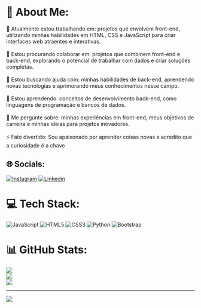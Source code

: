 # 💫 About Me:
🔭 Atualmente estou trabalhando em: projetos que envolvem front-end, utilizando minhas habilidades em HTML, CSS e JavaScript para criar interfaces web atraentes e interativas.<br><br>👯 Estou procurando colaborar em: projetos que combinem front-end e back-end, explorando o potencial de trabalhar com dados e criar soluções completas.<br><br>🤝 Estou buscando ajuda com: minhas habilidades de back-end, aprendendo novas tecnologias e aprimorando meus conhecimentos nesse campo.<br><br>🌱 Estou aprendendo: conceitos de desenvolvimento back-end, como linguagens de programação e bancos de dados.<br><br>💬 Me pergunte sobre: minhas experiências em front-end, meus objetivos de carreira e minhas ideias para projetos inovadores.<br><br>⚡ Fato divertido: Sou apaixonado por aprender coisas novas e acredito que a curiosidade é a chave


## 🌐 Socials:
[![Instagram](https://img.shields.io/badge/Instagram-%23E4405F.svg?logo=Instagram&logoColor=white)](https://instagram.com/_goesxz)
[![Linkedin]([https://img.shields.io/badge/Instagram-%23E4405F.svg?logo=Instagram&logoColor=white)](https://instagram.com/_goesxz](https://www.linkedin.com/in/luis-henrique-g%C3%B3es-4a0ba92b6?utm_source=share&utm_campaign=share_via&utm_content=profile&utm_medium=android_app))

# 💻 Tech Stack:
![JavaScript](https://img.shields.io/badge/javascript-%23323330.svg?style=for-the-badge&logo=javascript&logoColor=%23F7DF1E) ![HTML5](https://img.shields.io/badge/html5-%23E34F26.svg?style=for-the-badge&logo=html5&logoColor=white) ![CSS3](https://img.shields.io/badge/css3-%231572B6.svg?style=for-the-badge&logo=css3&logoColor=white) ![Python](https://img.shields.io/badge/python-3670A0?style=for-the-badge&logo=python&logoColor=ffdd54) ![Bootstrap](https://img.shields.io/badge/bootstrap-%238511FA.svg?style=for-the-badge&logo=bootstrap&logoColor=white)
# 📊 GitHub Stats:
![](https://github-readme-stats.vercel.app/api?username=Goesxz&theme=blue_navy&hide_border=false&include_all_commits=false&count_private=false)<br/>
![](https://github-readme-streak-stats.herokuapp.com/?user=Goesxz&theme=blue_navy&hide_border=false)<br/>
![](https://github-readme-stats.vercel.app/api/top-langs/?username=Goesxz&theme=blue_navy&hide_border=false&include_all_commits=false&count_private=false&layout=compact)

---
[![](https://visitcount.itsvg.in/api?id=Goesxz&icon=0&color=0)](https://visitcount.itsvg.in)

<!-- Proudly created with GPRM ( https://gprm.itsvg.in ) -->
